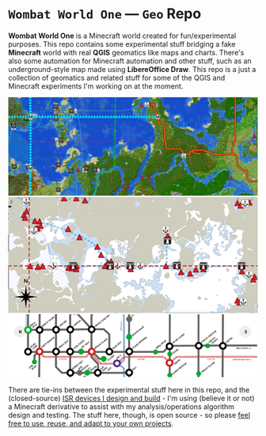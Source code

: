 # `Wombat World One` &mdash; `Geo` Repo

**Wombat World One** is a Minecraft world created for fun/experimental purposes. This repo contains some experimental stuff bridging a fake **Minecraft** world with real **QGIS** geomatics like maps and charts. There's also some automation for Minecraft automation and other stuff, such as an underground-style map made using **LibereOffice Draw**. This repo is a just a collection of geomatics and related stuff for some of the QGIS and Minecraft experiments I'm working on at the moment. 

<img src=meta/meta-banner.png>
<img src=meta/meta-nautical-chart.png>
<img src=meta/meta-tube-map.png>

There are tie-ins between the experimental stuff here in this repo, and the (closed-source) [ISR devices I design and build](https://github.com/cpknight/Paro) - I'm using (believe it or not) a Minecraft derivative to assist with my analysis/operations algorithm design and testing. The stuff here, though, is open source - so please [feel free to use, reuse, and adapt to your own projects](LICENCE).
